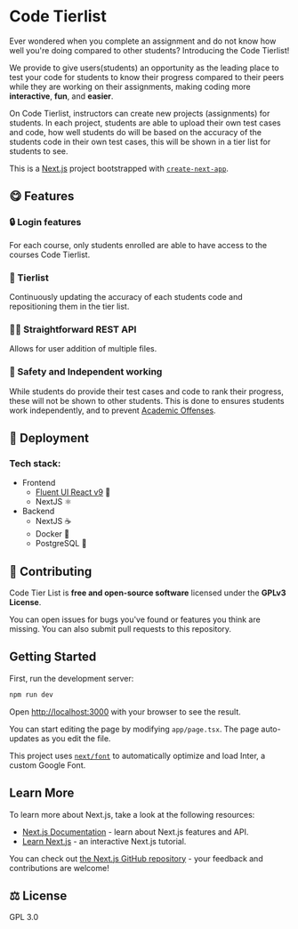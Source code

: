 <h1>
<!-- <picture>
  <img alt="Code Tier List" src="./frontend/src/assets/favicon.svg" height="25">
</picture> -->
Code Tierlist
</h1>

Ever wondered when you complete an assignment and do not know how well you're doing compared to other students? Introducing the Code Tierlist!

We provide to give users(students) an opportunity as the leading place to test your code for students to know their progress compared to their peers while they are working on their assignments, making coding more **interactive**, **fun**, and **easier**.

On Code Tierlist, instructors can create new projects (assignments) for students. In each project, students are able to upload their own test cases and code, how well students do will be based on the accuracy of the students code in their own test cases, this will be shown in a tier list for students to see.

This is a [Next.js](https://nextjs.org/) project bootstrapped with [`create-next-app`](https://github.com/vercel/next.js/tree/canary/packages/create-next-app).

<!-- Follow along below to ✨**learn more**✨:

<picture>
  <img alt="Code Tier List Demo" src="./frontend/src/assets/demo.gif" height="">
</picture> -->

## 😋 Features

### 🔒 Login features

For each course, only students enrolled are able to have access to the courses Code Tierlist.

### 🥇 Tierlist

Continuously updating the accuracy of each students code and repositioning them in the tier list.

### 🧑‍💻 Straightforward REST API

Allows for user addition of multiple files.

### 🤫 Safety and Independent working

While students do provide their test cases and code to rank their progress, these will not be shown to other students. This is done to ensures students work independently, and to prevent [Academic Offenses](https://www.utm.utoronto.ca/academic-integrity/students/sanctions).

## 🚀 Deployment

### Tech stack:

* Frontend
  * [Fluent UI React v9](https://react.fluentui.dev/) 🎨
  * NextJS ⚛️
* Backend
  * NextJS ☕
  * Docker 🚢
  * PostgreSQL 🐘

## 💪 Contributing

Code Tier List is **free and open-source software** licensed under the **GPLv3 License**.

You can open issues for bugs you've found or features you think are missing. You can also submit pull requests to this repository.

## Getting Started

First, run the development server:

```bash
npm run dev
```

Open [http://localhost:3000](http://localhost:3000) with your browser to see the result.

You can start editing the page by modifying `app/page.tsx`. The page auto-updates as you edit the file.

This project uses [`next/font`](https://nextjs.org/docs/basic-features/font-optimization) to automatically optimize and load Inter, a custom Google Font.

## Learn More

To learn more about Next.js, take a look at the following resources:

- [Next.js Documentation](https://nextjs.org/docs) - learn about Next.js features and API.
- [Learn Next.js](https://nextjs.org/learn) - an interactive Next.js tutorial.

You can check out [the Next.js GitHub repository](https://github.com/vercel/next.js/) - your feedback and contributions are welcome!

## ⚖️ License

GPL 3.0
